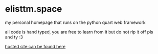 # elisttm.space

my personal homepage that runs on the python quart web framework

all code is hand typed, you are free to learn from it but do not rip it off pls and ty :3

[hosted site can be found here](https://elisttm.space)